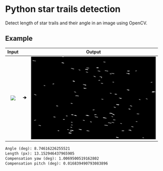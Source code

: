 # Python star trails detection

Detect length of star trails and their angle in an image using OpenCV.

## Example
|                  Input                  |   |                  Output                  |
|:---------------------------------------:|---|:----------------------------------------:|
| <img src="images/input.png" width=400/> | 🠊  | <img src="images/output.jpg" width=400/> |

```
Angle (deg): 8.74616226255521
Length (px): 13.152946437965905
Compensation yaw (deg): 1.0069500519162802
Compensation pitch (deg): 0.016839490793083896
```


